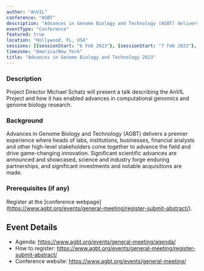 ```yaml
---
author: "AnVIL"
conference: "AGBT"
description: "Advances in Genome Biology and Technology (AGBT) delivers a premier experience where heads of labs, institutions, businesses, financial analysts and other high-level stakeholders come together to advance the field and drive game-changing innovation."
eventType: "Conference"
featured: true
location: "Hollywood, FL, USA"
sessions: [{sessionStart: "6 Feb 2023"}, {sessionStart: "7 Feb 2023"}, {sessionStart: "8 Feb 2023"}]
timezone: "America/New_York"
title: "Advances in Genome Biology and Technology 2023"
---
```


<event-hero></event-hero>

### Description

Project Director Michael Schatz will present a talk describing the AnVIL Project and how it has enabled advances in computational genomics and genome biology research.

### Background
Advances in Genome Biology and Technology (AGBT) delivers a premier experience where heads of labs, institutions, businesses, financial analysts and other high-level stakeholders come together to advance the field and drive game-changing innovation. Significant scientific advances are announced and showcased, science and industry forge enduring partnerships, and significant investments and notable acquisitions are made.

### Prerequisites (if any)

Register at the [conference webpage] (https://www.agbt.org/events/general-meeting/register-submit-abstract/).

## Event Details

- Agenda: https://www.agbt.org/events/general-meeting/agenda/
- How to register: https://www.agbt.org/events/general-meeting/register-submit-abstract/
- Conference website: https://www.agbt.org/events/general-meeting/